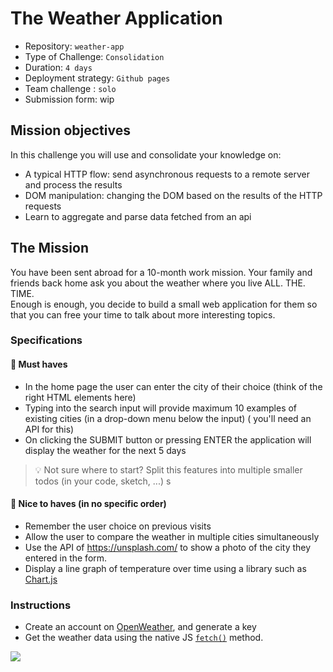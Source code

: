 # The Weather Application

- Repository: `weather-app`
- Type of Challenge: `Consolidation`
- Duration: `4 days`
- Deployment strategy: `Github pages`
- Team challenge : `solo`
- Submission form: wip

## Mission objectives

In this challenge you will use and consolidate your knowledge on:

- A typical HTTP flow: send asynchronous requests to a remote server and process the results
- DOM manipulation: changing the DOM based on the results of the HTTP requests
- Learn to aggregate and parse data fetched from an api

## The Mission

You have been sent abroad for a 10-month work mission. Your family and friends back home ask you about the weather where
you live ALL. THE. TIME.  
Enough is enough, you decide to build a small web application for them so that you can free your time to talk about more
interesting topics.

### Specifications

#### 🌱 Must haves

- In the home page the user can enter the city of their choice (think of the right HTML elements here)
- Typing into the search input will provide maximum 10 examples of existing cities (in a drop-down menu below the
  input) ( you'll need an API for this)
- On clicking the SUBMIT button or pressing ENTER the application will display the weather for the next 5 days

> 💡 Not sure where to start? Split this features into multiple smaller todos (in your code, sketch, ...)
> s

#### 🌼 Nice to haves (in no specific order)

- Remember the user choice on previous visits
- Allow the user to compare the weather in multiple cities simultaneously
- Use the API of https://unsplash.com/ to show a photo of the city they entered in the form.
- Display a line graph of temperature over time using a library such as [Chart.js](https://www.chartjs.org)

### Instructions

- Create an account on [OpenWeather](https://home.openweathermap.org/), and generate a key
- Get the weather data using the native JS [`fetch()`](https://devdocs.io/dom/fetch_api/using_fetch) method.

![](./american-storm.gif)
